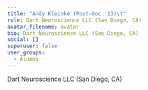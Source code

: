 ```yaml
---
title: "Andy Kleinke (Post-doc '13)\t"
role: Dart Neuroscience LLC (San Diego, CA)
avatar_filename: avatar
bio: Dart Neuroscience LLC (San Diego, CA)
social: []
superuser: false
user_groups:
  - Alumni
---
```

Dart Neuroscience LLC (San Diego, CA)
